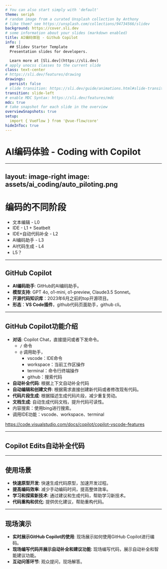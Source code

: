 ```yaml
---
# You can also start simply with 'default'
theme: seriph
# random image from a curated Unsplash collection by Anthony
# like them? see https://unsplash.com/collections/94734566/slidev
background: https://cover.sli.dev
# some information about your slides (markdown enabled)
title: AI编码体验 - Github Copilot
info: |
  ## Slidev Starter Template
  Presentation slides for developers.

  Learn more at [Sli.dev](https://sli.dev)
# apply unocss classes to the current slide
class: text-center
# https://sli.dev/features/drawing
drawings:
  persist: false
# slide transition: https://sli.dev/guide/animations.html#slide-transitions
transition: slide-left
# enable MDC Syntax: https://sli.dev/features/mdc
mdc: true
# take snapshot for each slide in the overview
overviewSnapshots: true
setup:
  import { VueFlow } from '@vue-flow/core'
hideInToc: true
---
```


# AI编码体验 - Coding with Copilot

---
layout: image-right
image: assets/ai_coding/auto_piloting.png
---

# 编码的不同阶段

- 文本编辑 - L0
- IDE - L1 + Seatbelt
- IDE+自动代码补全 - L2
- AI编码助手 - L3
- AI代码生成 - L4
- L5？

---

## GitHub Copilot

- **AI编码助手**: GitHub的AI编码助手。
- **模型支持**: GPT 4o, o1-mini, o1-preview, Claude3.5 Sonnet。
- **开源代码知识库**：2023年6月之前的top开源项目。
- **形态**：**VS Code插件**，github代码页面助手，github cli。

---

## GitHub Copilot功能介绍
- **对话**: Copilot Chat，直接提问或者下发命令。
  - `/` 命令
  - `@` 调用助手，
    - vscode：IDE命令
    - workspace：当前工作区操作
    - terminal：命令行终端操作
    - github：搜索代码
- **自动补全代码**: 根据上下文自动补全代码
- **自动编辑和创建文件**: 根据需求直接创建新代码或者修改现有代码。
- **代码片段生成**: 根据描述生成代码片段，减少重复劳动。
- **文档生成**: 自动生成代码文档，提升代码可读性。
- 内容搜索：使用bing进行搜索。
- 调用IDE功能：vscode、workspace、terminal


https://code.visualstudio.com/docs/copilot/copilot-vscode-features

---

## Copilot Edits自动补全代码



---

## 使用场景
- **快速原型开发**: 快速生成代码原型，加速开发过程。
- **提高编码效率**: 减少手动编码时间，提高整体效率。
- **学习和探索新技术**: 通过建议和生成代码，帮助学习新技术。
- **代码重构和优化**: 提供优化建议，帮助重构代码。

---

## 现场演示
- **实时展示GitHub Copilot的使用**: 现场展示如何使用GitHub Copilot进行编码。
- **现场编写代码并展示自动补全和建议功能**: 现场编写代码，展示自动补全和智能建议功能。
- **互动问答环节**: 观众提问，现场解答。

